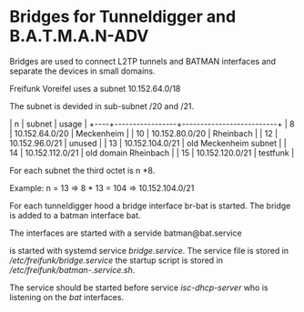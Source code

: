 # Bridges for Tunneldigger and B.A.T.M.A.N-ADV
Bridges are used to connect L2TP tunnels and BATMAN interfaces and separate the devices in small domains.

Freifunk Voreifel uses a subnet 10.152.64.0/18

The subnet is devided in sub-subnet /20 and /21.

| n  | subnet          | usage                    |
+----+-----------------+--------------------------+
|  8 | 10.152.64.0/20  | Meckenheim               |
| 10 | 10.152.80.0/20  | Rheinbach                |
| 12 | 10.152.96.0/21  | unused                   |
| 13 | 10.152.104.0/21 | old Meckenheim subnet    |
| 14 | 10.152.112.0/21 | old domain Rheinbach     |
| 15 | 10.152.120.0/21 | testfunk                 |

For each subnet the third octet is n *8. 

Example: n = 13 => 8 * 13 = 104 => 10.152.104.0/21 

For each tunneldigger hood a bridge interface br-bat<n> is started. The bridge is added to a batman interface bat<n>.

The interfaces are started with a servide batman@bat<n>.service

is started with systemd service *bridge.service*. The service file is stored in */etc/freifunk/bridge.service* the startup script is stored in */etc/freifunk/batman-.service.sh*.

The service should be started before service *isc-dhcp-server* who is listening on the *bat<n>* interfaces.
